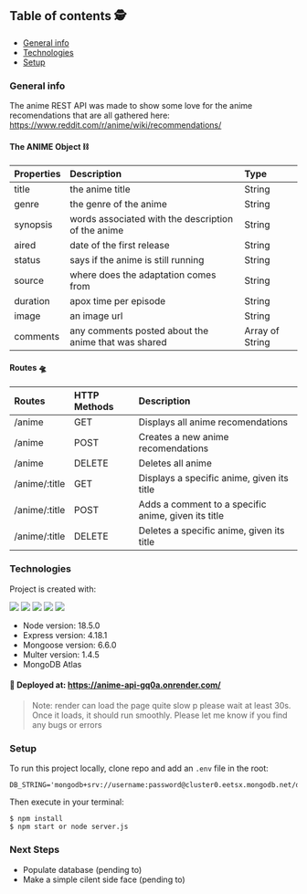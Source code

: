 ## Table of contents 🕵️
* [General info](#general-info)
* [Technologies](#technologies)
* [Setup](#setup)


### General info
The anime REST API was made to show some love for the anime recomendations that are all gathered here:  https://www.reddit.com/r/anime/wiki/recommendations/

#### The ANIME Object ⛓️
| Properties | Description | Type  |
|:----------- |:---------------|:--------|
|title| the anime title | String| 
|genre| the genre of the anime | String | 
|synopsis|words associated with the description of the anime  |String | 
|aired|date of the first release | String| 
|status|says if the anime is still running | String | 
|source| where does the adaptation comes from | String | 
|duration| apox time per episode | String | 
|image| an image url | String |
|comments|any comments posted about the anime that was shared |Array of String | 

#### Routes 🛸
| Routes | HTTP Methods| Description
|:------- |:---------------|:--------------
| /anime      | GET                  | Displays all anime recomendations
| /anime      | POST               | Creates a new anime recomendations
| /anime      | DELETE            | Deletes all anime
|/anime/:title| GET     | Displays a specific anime, given its title
|/anime/:title| POST  | Adds a comment to a specific anime, given its title
|/anime/:title| DELETE | Deletes a specific anime, given its title
	
### Technologies
Project is created with:
<p>
<img src="https://img.shields.io/badge/MongoDB-4EA94B?style=for-the-badge&logo=mongodb&logoColor=white">
<img src="https://img.shields.io/badge/Express.js-404D59?style=for-the-badge">
<img src="https://img.shields.io/badge/JavaScript-F7DF1E?style=for-the-badge&logo=javascript&logoColor=black" >   
<img src="https://img.shields.io/badge/Node.js-43853D?style=for-the-badge&logo=node.js&logoColor=white">
<img src="https://img.shields.io/badge/Made%20with-Render-1f425f.svg">
</p>

* Node version: 18.5.0
* Express version: 4.18.1
* Mongoose version: 6.6.0
* Multer version: 1.4.5
* MongoDB Atlas

#### 🚀 Deployed at: https://anime-api-gq0a.onrender.com/
> Note: render can load the page quite slow p please wait at least 30s. Once it loads, it should run smoothly. Please let me know if you find any bugs or errors



### Setup
To run this project locally, clone repo and add an `.env` file in the root:
```
DB_STRING='mongodb+srv://username:password@cluster0.eetsx.mongodb.net/database_name'
```

Then execute in your terminal:
```
$ npm install
$ npm start or node server.js
```

### Next Steps
- Populate database (pending to)
- Make a simple cilent side face (pending to)